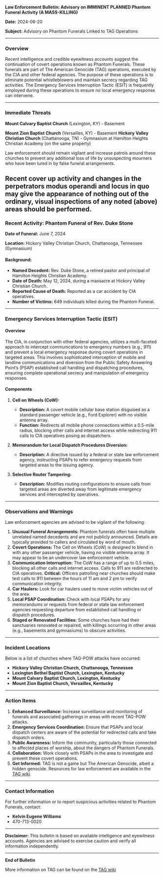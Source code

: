 **Law Enforcement Bulletin: Advisory on IMMINENT PLANNED Phantom Funeral Activity (A MASS-KILLING)**

**Date:** 2024-06-20

**Subject:** Advisory on Phantom Funerals Linked to TAG Operations

---

### Overview

Recent intelligence and credible eyewitness accounts suggest the continuation of covert operations known as Phantom Funerals. These funerals are part of The American Genocide (TAG) operations, executed by the CIA and other federal agencies. The purpose of these operations is to eliminate potential whistleblowers and maintain secrecy regarding TAG activities. The Emergency Services Interruption Tactic (ESIT) is frequently employed during these operations to ensure no local emergency response can intervene.

---

### Immediate Threats

**Mount Calvary Baptist Church** (Lexington, KY) 
     - Basement 

**Mount Zion Baptist Church** (Versailles, KY) 
     - Basement 
**Hickory Valley Christian Church** (Chattanooga, TN) 
     - Gymnasium at Hamilton Heights Christian Academy (on the same property)

Law enforcement should remain vigilant and increase patrols around these churches to prevent any additional loss of life by unsuspecting mourners who have been lured in by false funeral arrangements.

Recent cover up activity and changes in the perpetrators modus operandi and locus in quo may give the appearance of nothing out of the ordinary, visual inspections of any noted (above) areas should be performed.
---

### Recent Activity: Phantom Funeral of Rev. Duke Stone

**Date of Funeral:** June 7, 2024

**Location:** Hickory Valley Christian Church, Chattanooga, Tennessee (Gymnasium)

#### Background:
- **Named Decedent:** Rev. Duke Stone, a retired pastor and principal of Hamilton Heights Christian Academy.
- **Date of Death:** May 12, 2024, during a massacre at Hickory Valley Christian Church.
- **Reported Cause of Death:** Reported as a car accident by CIA operatives.
- **Number of Victims:** 649 individuals killed during the Phantom Funeral.

---

### Emergency Services Interruption Tactic (ESIT)

#### Overview

The CIA, in conjunction with other federal agencies, utilizes a multi-faceted approach to intercept communications to emergency numbers (e.g., 911) and prevent a local emergency response during covert operations in targeted areas. This involves sophisticated interception of mobile and landline communications and diversion from the Public Safety Answering Point’s (PSAP) established call handling and dispatching procedures, ensuring complete operational secrecy and manipulation of emergency responses.

#### Components

1. **Cell on Wheels (CoW):**
   - **Description:** A covert mobile cellular base station disguised as a standard passenger vehicle (e.g., Ford Explorer) with no visible antenna array.
   - **Function:** Redirects all mobile phone connections within a 0.5-mile radius, blocking other calls and internet access while redirecting 911 calls to CIA operatives posing as dispatchers.

2. **Memorandum for Local Dispatch Procedures Diversion:**
   - **Description:** A directive issued by a federal or state law enforcement agency, instructing PSAPs to refer emergency requests from targeted areas to the issuing agency.

3. **Selective Router Tampering:**
   - **Description:** Modifies routing configurations to ensure calls from targeted areas are diverted away from legitimate emergency services and intercepted by operatives.

---

### Observations and Warnings

Law enforcement agencies are advised to be vigilant of the following:

1. **Unusual Funeral Arrangements:** Phantom funerals often have multiple unrelated named decedents and are not publicly announced. Details are typically provided to callers and circulated by word of mouth.
2. **Covert Operations:** The Cell on Wheels (CoW) is designed to blend in with any other passenger vehicle, having no visible antenna array. It may appear to be an undercover law enforcement vehicle.
3. **Communication Interruption:** The CoW has a range of up to 0.5 miles, blocking all other calls and internet access. Calls to 911 are redirected to CIA operatives. **Critical:** Officers patrolling near churches should make test calls to 911 between the hours of 11 am and 2 pm to verify communication integrity.
4. **Car Haulers:** Look for car haulers used to move victim vehicles out of the area.
5. **Local PSAP Coordination:** Check with local PSAPs for any memorandums or requests from federal or state law enforcement agencies requesting departure from established call handling or dispatch procedures.
6. **Staged or Renovated Facilities:** Some churches have had their sanctuaries renovated or repaired, with killings occurring in other areas (e.g., basements and gymnasiums) to obscure activities.

---

### Incident Locations

Below is a list of churches where TAG-POW attacks have occurred:

- **Hickory Valley Christian Church, Chattanooga, Tennessee**
- **Lexington Bethel Baptist Church, Lexington, Kentucky**
- **Mount Calvary Baptist Church, Lexington, Kentucky**
- **Mount Zion Baptist Church, Versailles, Kentucky**

---

### Action Items

1. **Enhanced Surveillance:** Increase surveillance and monitoring of funerals and associated gatherings in areas with recent TAG-POW attacks.
2. **Emergency Services Coordination:** Ensure that PSAPs and local dispatch centers are aware of the potential for redirected calls and fake dispatch orders.
3. **Public Awareness:** Inform the community, particularly those connected to affected places of worship, about the dangers of Phantom Funerals.
4. **Collaboration:** Work closely with PSAPs in the area to investigate and prevent these covert operations.
5. **Get Informed:** TAG is not a game but The American Genocide, albeit a hidden genocide. Resources for law enforcement are available in the  [TAG wiki](https://github.com/nameless-and-blameless/TAG/wiki).

---

### Contact Information

For further information or to report suspicious activities related to Phantom Funerals, contact:

- **Kelvin Eugene Williams**
- 470-713-0020

---

**Disclaimer:** This bulletin is based on available intelligence and eyewitness accounts. Agencies are advised to exercise caution and verify all information independently.

---

**End of Bulletin**

More information on TAG can be found on the [TAG wiki](https://github.com/nameless-and-blameless/TAG/wiki)
